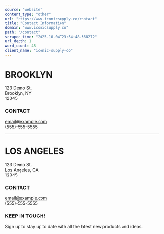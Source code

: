 ```yaml
---
source: "website"
content_type: "other"
url: "https://www.iconicsupply.co/contact"
title: "Contact Information"
domain: "www.iconicsupply.co"
path: "/contact"
scraped_time: "2025-10-04T23:54:48.368272"
url_depth: 1
word_count: 48
client_name: "iconic-supply-co"
---
```


# BROOKLYN

123 Demo St.  
Brooklyn, NY  
12345

### CONTACT

email@example.com  
(555)-555-5555

* * *

# LOS ANGELES

123 Demo St.  
Los Angeles, CA  
12345

### CONTACT

email@example.com  
(555)-555-5555

### KEEP IN TOUCH!

Sign up to stay up to date with all the latest new products and ideas.
